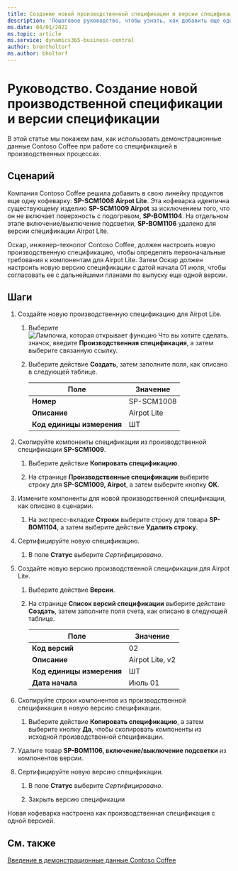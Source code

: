 ```yaml
---
title: Создание новой производственной спецификации и версии спецификации
description: 'Пошаговое руководство, чтобы узнать, как добавить еще одну кофеварку в линейку продуктов Contoso Coffee в Business Central.'
ms.date: 04/01/2022
ms.topic: article
ms.service: dynamics365-business-central
author: brentholtorf
ms.author: bholtorf
---
```

# <a name="walkthrough-create-a-new-production-bom-and-bom-version"></a>Руководство. Создание новой производственной спецификации и версии спецификации

В этой статье мы покажем вам, как использовать демонстрационные данные Contoso Coffee при работе со спецификацией в производственных процессах.  

## <a name="scenario"></a>Сценарий

Компания Contoso Coffee решила добавить в свою линейку продуктов еще одну кофеварку: **SP-SCM1008 Airpot Lite**. Эта кофеварка идентична существующему изделию **SP-SCM1009 Airpot** за исключением того, что он не включает поверхность с подогревом, **SP-BOM1104**. На отдельном этапе включение/выключение подсветки, **SP-BOM1106** удалено для версии спецификации Airpot Lite.

Оскар, инженер-технолог Contoso Coffee, должен настроить новую производственную спецификацию, чтобы определить первоначальные требования к компонентам для Airpot Lite. Затем Оскар должен настроить новую версию спецификации с датой начала 01 июля, чтобы согласовать ее с дальнейшими планами по выпуску еще одной версии.

## <a name="steps"></a>Шаги

1. Создайте новую производственную спецификацию для Airpot Lite.

    1. Выберите ![Лампочка, которая открывает функцию Что вы хотите сделать.](../../media/ui-search/search_small.png "Что вы хотите сделать") значок, введите **Производственная спецификация**, а затем выберите связанную ссылку.  

    2. Выберите действие **Создать**, затем заполните поля, как описано в следующей таблице.  

        |Поле  |Значение  |
        |---------|---------|
        |**Номер** |SP-SCM1008|
        |**Описание** |Airpot Lite|
        |**Код единицы измерения**|ШТ  |

2. Скопируйте компоненты спецификации из производственной спецификации **SP-SCM1009**.

    1. Выберите действие **Копировать спецификацию**.

    2. На странице **Производственные спецификации** выберите строку для **SP-SCM1009, Airpot**, а затем выберите кнопку **ОК**.

3. Измените компоненты для новой производственной спецификации, как описано в сценарии.

    1. На экспресс-вкладке **Строки** выберите строку для товара **SP-BOM1104**, а затем выберите действие **Удалить строку**.  

4. Сертифицируйте новую спецификацию.  

    1. В поле **Статус** выберите *Сертифицировано*.  

5. Создайте новую версию производственной спецификации для Airpot Lite.

    1. Выберите действие **Версии**.

    2. На странице **Список версий спецификации** выберите действие **Создать**, затем заполните поля счета, как описано в следующей таблице.  

        |Поле  |Значение  |
        |---------|---------|
        |**Код версий** |02|
        |**Описание** |Airpot Lite, v2|
        |**Код единицы измерения**|ШТ  |  
        |**Дата начала**|Июль 01  |  

6. Скопируйте строки компонентов из производственной спецификации в новую версию спецификации.

    1. Выберите действие **Копировать спецификацию**, а затем выберите кнопку **Да**, чтобы скопировать компоненты из исходной производственной спецификации.

7. Удалите товар **SP-BOM1106, включение/выключение подсветки** из компонентов версии.

8. Сертифицируйте новую версию спецификации.

    1. В поле **Статус** выберите *Сертифицировано*.  

    2. Закрыть версию спецификации

Новая кофеварка настроена как производственная спецификация с одной версией.  

## <a name="see-also"></a>См. также

[Введение в демонстрационные данные Contoso Coffee](../contoso-coffee-intro.md)  
